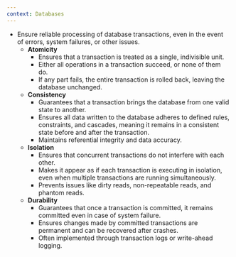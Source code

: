 ```yaml
---
context: Databases
---
```



- Ensure reliable processing of database transactions, even in the event of errors, system failures, or other issues.
    - **Atomicity**
        - Ensures that a transaction is treated as a single, indivisible unit.
        - Either all operations in a transaction succeed, or none of them do.
        - If any part fails, the entire transaction is rolled back, leaving the database unchanged.
    - **Consistency**
        - Guarantees that a transaction brings the database from one valid state to another.
        - Ensures all data written to the database adheres to defined rules, constraints, and cascades, meaning it remains in a consistent state before and after the transaction.
        - Maintains referential integrity and data accuracy.
    - **Isolation**
        - Ensures that concurrent transactions do not interfere with each other.
        - Makes it appear as if each transaction is executing in isolation, even when multiple transactions are running simultaneously.
        - Prevents issues like dirty reads, non-repeatable reads, and phantom reads.
    - **Durability**
        - Guarantees that once a transaction is committed, it remains committed even in case of system failure.
        - Ensures changes made by committed transactions are permanent and can be recovered after crashes.
        - Often implemented through transaction logs or write-ahead logging.